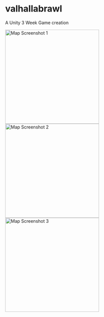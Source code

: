 # valhallabrawl
A Unity 3 Week Game creation

<img src="https://media.githubusercontent.com/media/TheCell/valhallabrawl/master/mapScreenshotStartWeek3.png" height="300" alt="Map Screenshot 1" />
<img src="https://media.githubusercontent.com/media/TheCell/valhallabrawl/master/vsModeScreen.png" height="300" alt="Map Screenshot 2" />
<img src="https://media.githubusercontent.com/media/TheCell/valhallabrawl/master/vsModeScreenWithAssets.png" height="300" alt="Map Screenshot 3" />
